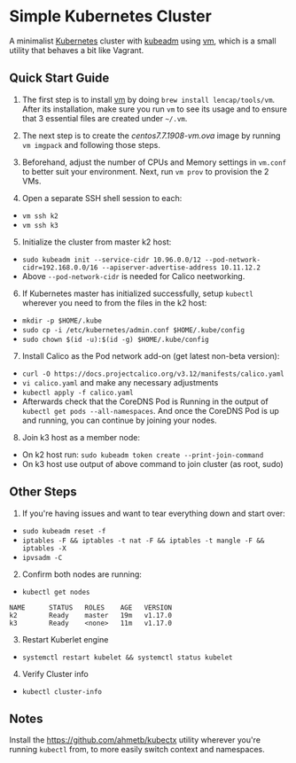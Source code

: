 # Simple Kubernetes Cluster
A minimalist [Kubernetes](https://kubernetes.io/) cluster with [kubeadm](https://kubernetes.io/docs/setup/independent/create-cluster-kubeadm/) using [vm](https://github.com/lencap/vm), which is a small utility that behaves a bit like Vagrant. 

## Quick Start Guide
1. The first step is to install [vm](https://github.com/lencap/vm) by doing `brew install lencap/tools/vm`. After its  installation, make sure you run `vm` to see its usage and to ensure that 3 essential files are created under `~/.vm`.

2. The next step is to create the *centos7.7.1908-vm.ova* image by running `vm imgpack` and following those steps.

3. Beforehand, adjust the number of CPUs and Memory settings in `vm.conf` to better suit your environment. Next, run `vm prov` to provision the 2 VMs. 

4. Open a separate SSH shell session to each:
  * `vm ssh k2`
  * `vm ssh k3`

5. Initialize the cluster from master k2 host:
  * `sudo kubeadm init --service-cidr 10.96.0.0/12 --pod-network-cidr=192.168.0.0/16 --apiserver-advertise-address 10.11.12.2`
  * Above `--pod-network-cidr` is needed for Calico neetworking.
  
6. If Kubernetes master has initialized successfully, setup `kubectl` wherever you need to from the files in the k2 host:
  * `mkdir -p $HOME/.kube`
  * `sudo cp -i /etc/kubernetes/admin.conf $HOME/.kube/config`
  * `sudo chown $(id -u):$(id -g) $HOME/.kube/config`

7. Install Calico as the Pod network add-on (get latest non-beta version):
  * `curl -O https://docs.projectcalico.org/v3.12/manifests/calico.yaml`
  * `vi calico.yaml` and make any necessary adjustments
  * `kubectl apply -f calico.yaml`
  * Afterwards check that the CoreDNS Pod is Running in the output of `kubectl get pods --all-namespaces`. And once the CoreDNS Pod is up and running, you can continue by joining your nodes.

8. Join k3 host as a member node:
  * On k2 host run: `sudo kubeadm token create --print-join-command`
  * On k3 host use output of above command to join cluster (as root, sudo) 

## Other Steps
1. If you're having issues and want to tear everything down and start over:
  * `sudo kubeadm reset -f` 
  * `iptables -F && iptables -t nat -F && iptables -t mangle -F && iptables -X`
  * `ipvsadm -C`

2. Confirm both nodes are running:
  * `kubectl get nodes`

```
NAME      STATUS   ROLES    AGE   VERSION
k2        Ready    master   19m   v1.17.0
k3        Ready    <none>   11m   v1.17.0
```

3. Restart Kuberlet engine
  * `systemctl restart kubelet && systemctl status kubelet`

4. Verify Cluster info
  * `kubectl cluster-info`

## Notes
Install the https://github.com/ahmetb/kubectx utility wherever you're running `kubectl` from, to more easily switch context and namespaces.
